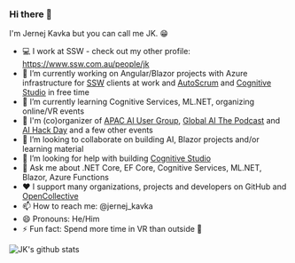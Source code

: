 ### Hi there 👋

I'm Jernej Kavka but you can call me JK. 😁

- 💻 I work at SSW - check out my other profile: https://www.ssw.com.au/people/jk
- 🔭 I’m currently working on Angular/Blazor projects with Azure infrastructure for [SSW](https://www.ssw.com.au) clients at work and [AutoScrum](https://github.com/william-liebenberg/AutoScrum) and [Cognitive Studio](https://github.com/jernejk/CognitiveServices.Explorer) in free time
- 🌱 I’m currently learning Cognitive Services, ML.NET, organizing online/VR events
- 🎤 I'm (co)organizer of [APAC AI User Group](https://www.meetup.com/Brisbane-AI-User-Group/), [Global AI The Podcast](https://globalai.live/ai-the-podcast/) and [AI Hack Day](https://aihackday.com/) and a few other events
- 👯 I’m looking to collaborate on building AI, Blazor projects and/or learning material
- 🤔 I’m looking for help with building [Cognitive Studio](https://github.com/jernejk/CognitiveServices.Explorer)
- 💬 Ask me about .NET Core, EF Core, Cognitive Services, ML.NET, Blazor, Azure Functions
- ♥️ I support many organizations, projects and developers on GitHub and [OpenCollective](https://opencollective.com/jernej-kavka)
- 📫 How to reach me: @jernej_kavka
- 😄 Pronouns: He/Him
- ⚡ Fun fact: Spend more time in VR than outside 🤖

![JK's github stats](https://github-readme-stats.vercel.app/api/?username=jernejk&show_icons=true&title_color=fff&icon_color=79ff97&text_color=9f9f9f&bg_color=151515)
